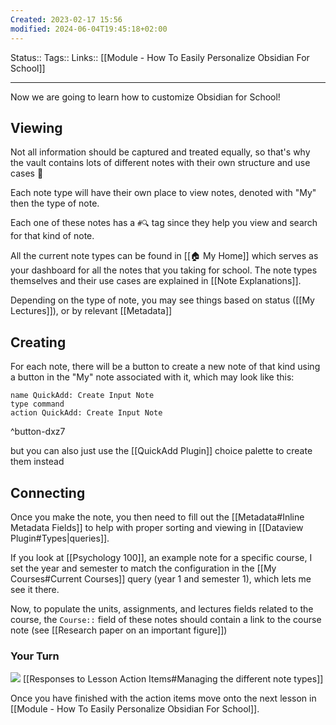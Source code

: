 ```yaml
---
Created: 2023-02-17 15:56
modified: 2024-06-04T19:45:18+02:00
---
```

Status::
Tags:: 
Links:: [[Module - How To Easily Personalize Obsidian For School]]
___

Now we are going to learn how to customize Obsidian for School!

## Viewing
Not all information should be captured and treated equally, so that's why the vault contains lots of different notes with their own structure and use cases 🤩

Each note type will have their own place to view notes, denoted with "My" then the type of note.

Each one of these notes has a `#🔍` tag since they help you view and search for that kind of note.

All the current note types can be found in [[🏠 My Home]] which serves as your dashboard for all the notes that you taking for school. The note types themselves and their use cases are explained in [[Note Explanations]].

Depending on the type of note, you may see things based on status ([[My Lectures]]), or by relevant [[Metadata]] 
## Creating
For each note, there will be a button to create a new note of that kind using a button in the "My" note associated with it, which may look like this:
```button
name QuickAdd: Create Input Note
type command
action QuickAdd: Create Input Note
```
^button-dxz7

 but you can also just use the [[QuickAdd Plugin]] choice palette to create them instead

## Connecting
Once you make the note, you then need to fill out the [[Metadata#Inline Metadata Fields]] to help with proper sorting and viewing in [[Dataview Plugin#Types|queries]].

If you look at [[Psychology 100]], an example note for a specific course, I set the year and semester to match the configuration in the [[My Courses#Current Courses]]  query (year 1 and semester 1), which lets me see it there.

Now, to populate the units, assignments, and lectures fields related to the course,  the `Course::` field of these notes should contain a link to the course note (see [[Research paper on an important figure]])

### Your Turn
![](https://embed.filekitcdn.com/e/ipyk1kAZUAWQreQYS6UoFE/9sJ5rRzrt5h7ykMavk6Nub)
[[Responses to Lesson Action Items#Managing the different note types]]

Once you have finished with the action items move onto the next lesson in [[Module - How To Easily Personalize Obsidian For School]].